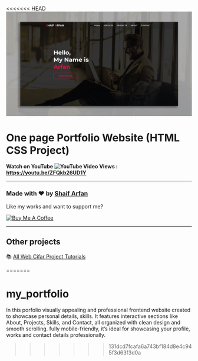<<<<<<< HEAD
![Watch Now](./img/Design.jpg)
# One page Portfolio Website (HTML CSS Project)
**Watch on YouTube ![YouTube Video Views](https://img.shields.io/youtube/views/ZFQkb26UD1Y?style=social) : https://youtu.be/ZFQkb26UD1Y**

---

### Made with ❤️ by [Shaif Arfan](https://www.instagram.com/shaifarfan08/)

Like my works and want to support me?

<a href="https://www.buymeacoffee.com/shaifarfan08" target="_blank"><img src="https://cdn.buymeacoffee.com/buttons/v2/default-blue.png" alt="Buy Me A Coffee" style="height: 45px !important;width: 162.75px !important;" ></a>

---

## Other projects

📚 [All Web Cifar Project Tutorials](https://github.com/ShaifArfan/wc-project-tutorials)
  


=======
# my_portfolio
In this porfolio visually appealing and professional frontend website created to showcase personal details, skills. It features interactive sections like About, Projects, Skills, and Contact, all organized with clean design and smooth scrolling. fully mobile-friendly, it’s ideal for showcasing your profile, works and contact details professionally.
>>>>>>> 131dcd7fcafa6a743bf184d8e4c945f3d63f3d0a
